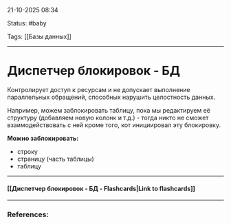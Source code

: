 
21-10-2025 08:34

Status: #baby

Tags: [[Базы данных]]

---
# Диспетчер блокировок - БД

Контролирует доступ к ресурсам и не допускает выполнение параллельных обращений, способных нарушить целостность данных.

Например, можем заблокировать таблицу, пока мы редактируем её структуру (добавляем новую колонк и т.д.) - тогда никто не сможет взаимодействовать с ней кроме того, кот инициировал эту блокировку.

**Можно заблокировать:**

- строку
- страницу (часть таблицы)
- таблицу


----
#### [[Диспетчер блокировок - БД - Flashcards|Link to flashcards]]



---
### References:

